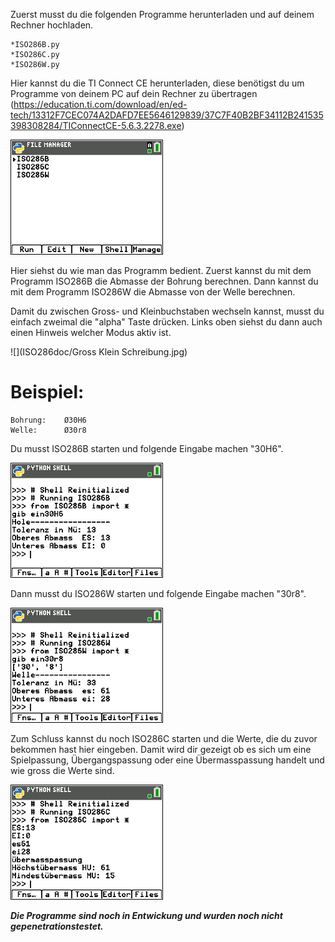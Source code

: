 Zuerst musst du die folgenden Programme herunterladen und auf deinem Rechner hochladen.

    *ISO286B.py
    *ISO286C.py
    *ISO286W.py
    
Hier kannst du die TI Connect CE herunterladen, diese benötigst du um Programme von deinem PC auf dein Rechner zu übertragen
(https://education.ti.com/download/en/ed-tech/13312F7CEC074A2DAFD7EE5646129839/37C7F40B2BF34112B241535398308284/TIConnectCE-5.6.3.2278.exe)

![](ISO286doc/StartScreen.png)

Hier siehst du wie man das Programm bedient.
Zuerst kannst du mit dem Programm ISO286B die Abmasse der Bohrung berechnen. Dann kannst du mit dem Programm ISO286W die Abmasse von der Welle berechnen.

Damit du zwischen Gross- und Kleinbuchstaben wechseln kannst, musst du einfach zweimal die "alpha" Taste drücken.
Links oben siehst du dann auch einen Hinweis welcher Modus aktiv ist.

![](ISO286doc/Gross Klein Schreibung.jpg)

# Beispiel:
    Bohrung:    Ø30H6
    Welle:      Ø30r8

Du musst ISO286B starten und folgende Eingabe machen "30H6".

![](ISO286doc/30H6.png)


Dann musst du ISO286W starten und folgende Eingabe machen "30r8".

![](ISO286doc/30p8.png)

Zum Schluss kannst du noch ISO286C starten und die Werte, die du zuvor bekommen hast hier eingeben.
Damit wird dir gezeigt ob es sich um eine Spielpassung, Übergangspassung oder eine Übermasspassung handelt und wie gross die Werte sind.


![](ISO286doc/Berechung.png)

**_Die Programme sind noch in Entwickung und wurden noch nicht gepenetrationstestet._** 
